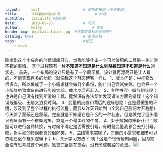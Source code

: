 ```yaml
---
layout:     post   				    # 使用的布局（不需要改）
title:      计算器的功能实现 				# 标题
subtitle:   calculate #副标题
date:       2018-09-28 				# 时间
author:     Molly 						# 作者
header-img: img/calculator.jpg 	#这篇文章标题背景图片
catalog: true 						# 是否归档
tags:								#标签
    - code
---
```

刚拿到这个小任务的时候超级开心，觉得能够作出一个可以使用的工具是一件非常不错的事情。
这个过程颇有一种**不知道不知道是什么**到**略微知道不知道是什么**的状态。
首先，一个布局的设计只是有了一个展示框。设计得再漂亮只是让人看的，不能实现再多的功能（就像我这个静态博客一样)。
1、版本问题：中间修改很多次，所以做成了一个小需求就会做几个备份，防止自己尝试失败。也会把一个小版块单独拿出来进行实现实验，成功以后再汇入。
2、各种书写小细节的错误：也许是自己没有找到所谓的工具，竟然没有办法帮忙发现语法方面的错误！这个错误既低级、无聊又浪费时间。
3、变量的设置和背后的逻辑思路：这是最重要的环境，涉及到了整个过程的执行流程；而我从昨天开始到（全凭自己脑洞大开瞎想)今天除了蒙蔽还是蒙蔽，完全就是不知道它是什么的一种状态。但是做完了回头看发现里面有一个框架逻辑，算是一个最主线的任务。
4、对于数据的重新认识：数据可以进行各种转换，有时候不确定是否需要引号，有时候变量我都会去打引号。嗯，新手犯的错误都真的很好笑。
5、主线需求实现了，其他的小需求和细节可以依附在这个框架逻辑下；
6、关于学习方法？
咦！这是个很奇怪的问题，因为完全没有思考过这个问题。感觉完全是在摸索，没有形成套路的章法。
![](https://i.loli.net/2018/09/28/5bad1c8b99010.png)
